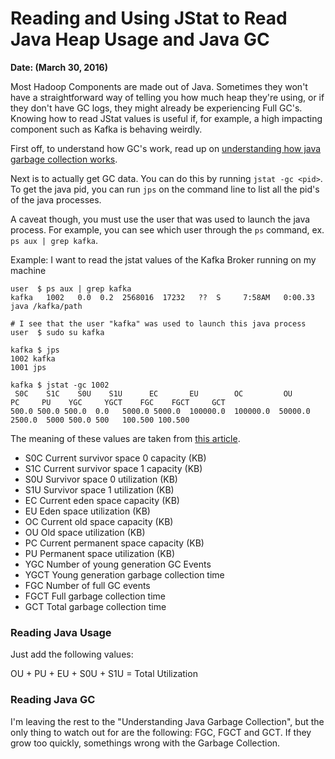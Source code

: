# Reading and Using JStat to Read Java Heap Usage and Java GC

**Date: (March 30, 2016)**

Most Hadoop Components are made out of Java. Sometimes they won't have a straightforward way of telling you how much heap they're using, or if they don't have GC logs, they might already be experiencing Full GC's. Knowing how to read JStat values is useful if, for example, a high impacting component such as Kafka is behaving weirdly.

First off, to understand how GC's work, read up on [understanding how java garbage collection works](http://www.cubrid.org/blog/dev-platform/understanding-java-garbage-collection/).

Next is to actually get GC data. You can do this by running `jstat -gc <pid>`. To get the java pid, you can run `jps` on the command line to list all the pid's of the java processes.

A caveat though, you must use the user that was used to launch the java process. For example, you can see which user through the `ps` command, ex. `ps aux | grep kafka`.

Example: I want to read the jstat values of the Kafka Broker running on my machine

    user  $ ps aux | grep kafka
    kafka   1002   0.0  0.2  2568016  17232   ??  S     7:58AM   0:00.33 java /kafka/path

    # I see that the user "kafka" was used to launch this java process
    user  $ sudo su kafka
    
    kafka $ jps
    1002 kafka
    1001 jps
    
    kafka $ jstat -gc 1002
     S0C    S1C    S0U    S1U      EC       EU        OC         OU       PC     PU    YGC     YGCT    FGC    FGCT     GCT
    500.0 500.0 500.0  0.0   5000.0 5000.0  100000.0  100000.0  50000.0 2500.0  5000 500.0 500   100.500 100.500
    
The meaning of these values are taken from [this article](http://karunsubramanian.com/java/5-not-so-easy-ways-to-monitor-the-heap-usage-of-your-java-application/).

- S0C  Current survivor space 0 capacity (KB)
- S1C  Current survivor space 1 capacity (KB)
- S0U  Survivor space 0 utilization (KB)
- S1U  Survivor space 1 utilization (KB)
- EC  Current eden space capacity (KB)
- EU  Eden space utilization (KB)
- OC  Current old space capacity (KB)
- OU  Old space utilization (KB)
- PC  Current permanent space capacity (KB)
- PU  Permanent space utilization (KB)
- YGC  Number of young generation GC Events
- YGCT  Young generation garbage collection time
- FGC  Number of full GC events
- FGCT  Full garbage collection time
- GCT  Total garbage collection time
    
### Reading Java Usage

Just add the following values:

OU + PU + EU + S0U  + S1U = Total Utilization

### Reading Java GC

I'm leaving the rest to the "Understanding Java Garbage Collection", but the only thing to watch out for are the following: FGC, FGCT and GCT. If they grow too quickly, somethings wrong with the Garbage Collection.